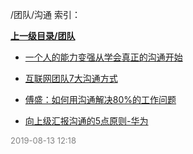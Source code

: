 /团队/沟通 索引：


**[上一级目录/团队](/团队/index.md)**

- [一个人的能力变强从学会真正的沟通开始](/团队/沟通/一个人的能力变强从学会真正的沟通开始.md)

- [互联网团队7大沟通方式](/团队/沟通/互联网团队7大沟通方式.md)

- [傅盛：如何用沟通解决80%的工作问题](/团队/沟通/傅盛：如何用沟通解决80%的工作问题.md)

- [向上级汇报沟通的5点原则-华为](/团队/沟通/向上级汇报沟通的5点原则-华为.md)


<font size=2 color='grey'> 2019-08-13 12:18 </font>